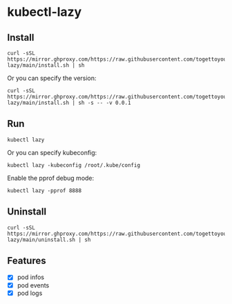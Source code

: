 # kubectl-lazy

## Install

```shell
curl -sSL https://mirror.ghproxy.com/https://raw.githubusercontent.com/togettoyou/kubectl-lazy/main/install.sh | sh
```

Or you can specify the version:

```shell
curl -sSL https://mirror.ghproxy.com/https://raw.githubusercontent.com/togettoyou/kubectl-lazy/main/install.sh | sh -s -- -v 0.0.1
```

## Run

```shell
kubectl lazy
```

Or you can specify kubeconfig:

```shell
kubectl lazy -kubeconfig /root/.kube/config
```

Enable the pprof debug mode:

```shell
kubectl lazy -pprof 8888
```

## Uninstall

```shell
curl -sSL https://mirror.ghproxy.com/https://raw.githubusercontent.com/togettoyou/kubectl-lazy/main/uninstall.sh | sh
```

## Features

- [x] pod infos
- [x] pod events
- [x] pod logs
